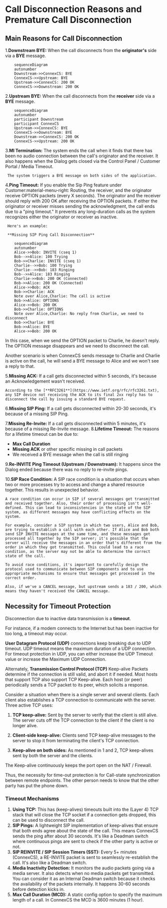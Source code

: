 # Call Disconnection Reasons and Premature Call Disconnection

## Main Reasons for Call Disconnection

1.**Downstream BYE:** When the call disconnects from the **originator's** side via a **BYE** message.

```mermaid
    sequenceDiagram
    autonumber
    Downstream->>ConnexCS: BYE
    ConnexCS->>Upstream: BYE
    Upstream->>ConnexCS: 200 OK
    ConnexCS->>Downstream: 200 OK
```

2.**Upstream BYE:** When the call disconnects from the **receiver** side via a **BYE** message.

```mermaid
    sequenceDiagram
    autonumber
    participant Downstream
    participant ConnexCS
    Upstream->>ConnexCS: BYE
    ConnexCS->>Downstream: BYE
    Downstream->>ConnexCS: 200 OK
    ConnexCS->>Upstream: 200 OK
```

3.**MI Termination:** The system ends the call when it finds that there has been no audio connection between the call's originator and the receiver. It also happens when the Dialog gets closed via the Control Panel / Customer Portal / Media Timeout.

     The system triggers a BYE message on both sides of the application.

4.**Ping Timeout:** If you enable the Sip Ping feature under Customer:material-menu-right: Routing, the receiver, and the originator receive OPTION packets (every X seconds).
     The originator and the receiver should reply with 200 OK after receiving the OPTION packets. If either the originator or receiver misses sending the acknowledgment, the call ends due to a "ping timeout."
     It prevents any long-duration calls as the system recognizes either the originator or receiver as inactive.

     Here's an example:

     **Missing SIP Ping Call Disconnection**

```mermaid
    sequenceDiagram
    autonumber
    Alice->>Bob: INVITE (cseq 1)
    Bob-->>Alice: 100 Trying
    Bob->>Charlie: INVITE (cseq 1)
    Charlie-->>Bob: 100 Trying
    Charlie-->>Bob: 183 Ringing
    Bob-->>Alice: 183 Ringing
    Charlie->>Bob: 200 OK (Connected)
    Bob->>Alice: 200 OK (Connected)
    Alice->>Bob: ACK
    Bob->>Charlie: ACK
    Note over Alice,Charlie: The call is active
    Bob->>Alice: OPTIONS
    Alice->>Bob: 200 OK
    Bob->>Charlie: OPTIONS
    Note over Alice,Charlie: No reply from Charlie, we need to disconnect
    Bob->>Charlie: BYE
    Bob->>Alice: BYE
    Alice->>Bob: 200 OK
```

In this case, when we send the OPTION packet to Charlie, he doesn't reply. The OPTION message disappears and we need to disconnect the call.

Another scenario is when ConnexCS sends message to Charlie and Charlie is active on the call, he will send a BYE message to Alice and we won't see a reply to that.

5.**Missing ACK:** If a call gets disconnected within 5 seconds, it's because an Acknowledgement wasn't received.

    According to the [**RFC3261**](https://www.ietf.org/rfc/rfc3261.txt), any SIP device not receiving the ACK to its final 2xx reply has to disconnect the call by issuing a standard BYE request.

6.**Missing SIP Ping:** If a call gets disconnected within 20-30 seconds, it's because of a missing SIP Ping.

7.**Missing Re-Invite:** If a call gets disconnected within 5 minutes, it's because of a missing Re-Invite message.
8.**Lifetime Timeout:** The reasons for a lifetime timeout can be due to:
   + **Max Call Duration**
   + **Missing ACK** or other specific missing in call packets
   + We received a BYE message when the call is still ringing

9.**Re-INVITE Ping Timeout (Upstream / Downstream):** It happens since the Dialog ended because there was no reply to re-invite pings.

10.**SIP Race Condition:** A SIP race condition is a situation that occurs when two or more processes try to access and change a shared resource together. This results in unexpected behavior.

    A race condition can occur in SIP if several messages get transmitted and received together. Also, their order of processing isn't well-defined. This can lead to inconsistencies in the state of the SIP system, as different messages may have conflicting effects on the system.

    For example, consider a SIP system in which two users, Alice and Bob, are trying to establish a call with each other. If Alice and Bob both send SIP INVITE messages at the same time, and these messages get processed all together by the SIP server; it's possible that the server will receive the messages in an order that's different from the order in which they got transmitted. This could lead to a race condition, as the server may not be able to determine the correct state of the call.

    To avoid race conditions, it's important to carefully design the protocol used to communicate between SIP components and to use appropriate mechanisms to ensure that messages get processed in the correct order.

    Also, if we've a CANCEL message, but upstream sends a 183 / 200, which means they haven't received the CANCEL message.

## Necessity for Timeout Protection

Disconnection due to inactive data transmission is a **timeout**.

For instance, if a modem connects to the Internet but has been inactive for too long, a timeout may occur.

**User Datagram Protocol (UDP)** connections keep breaking due to UDP timeout. UDP timeout means the maximum duration of a UDP connection. For timeout protection in UDP, you can either increase the UDP Timeout value or increase the Maximum UDP Connection.

Alternately, **Transmission Control Protocol (TCP)** Keep-alive Packets determine if the connection is still valid, and abort it if needed. Most hosts that support TCP also support TCP Keep-alive.
Each host (or peer) periodically sends a TCP packet to its peer, which solicits a response.

Consider a situation when there is a single server and several clients. Each client also establishes a TCP connection to communicate with the server. Three active TCP uses:

1. **TCP keep-alive:** Sent by the server to verify that the client is still alive. The server cuts off the TCP connection to the client if the client is no longer alive.

2. **Client-side keep-alive:** Clients send TCP keep-alive messages to the server to stop it from terminating the client's TCP connection.

3. **Keep-alive on both sides:** As mentioned in 1 and 2, TCP keep-alives sent by both the server and the clients.

The Keep-alive continuously keeps the port open on the NAT / Firewall.

Thus, the necessity for time-out protection is for Call-state synchronization between remote endpoints. The other person needs to know that the other party has put the phone down.

### Timeout Mechanisms

1. **Using TCP:** This has (keep-alives) timeouts built into the (Layer 4) TCP stack that will close the TCP socket if a connection gets dropped, this can be used to disconnect the call.
2. **SIP Pings:** A lightweight SIP implementation of keep-alives that ensure that both ends agree about the state of the call. This means ConnexCS sends the ping after about 30 seconds. It's like a Deadman switch where continuous pings are sent to check if the other party is active or not.
3. **SIP REINVITE / SIP Session Timers (SST):** Every 5+ minutes (ConnexCS), a RE-INVITE packet is sent to seamlessly re-establish the call. It's also like a Deadman switch.
4. **Media Inactivity Detection:**  It monitors the audio packets going via a media server. It also detects when no media packets get transmitted. You can consider it as an Internal Deadman switch because it checks the availability of the packets internally. It happens 30-60 seconds before detection kicks in.
5. **Max Call Duration (MCD):** A static config option to specify the maximum length of a call. In ConnexCS the MCD is 3600 minutes (1 hour).
